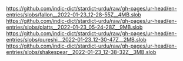 https://github.com/indic-dict/stardict-urdu/raw/gh-pages/ur-head/en-entries/slobs/fallon__2022-01-23_12-28-55Z__4MB.slob  
https://github.com/indic-dict/stardict-urdu/raw/gh-pages/ur-head/en-entries/slobs/platts__2022-01-23_05-24-28Z__9MB.slob  
https://github.com/indic-dict/stardict-urdu/raw/gh-pages/ur-head/en-entries/slobs/qureshi__2022-01-23_12-30-47Z__2MB.slob  
https://github.com/indic-dict/stardict-urdu/raw/gh-pages/ur-head/en-entries/slobs/shakespear__2022-01-23_12-38-32Z__3MB.slob  
